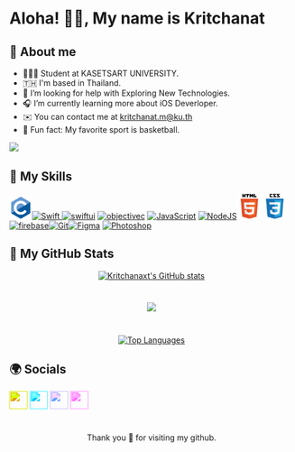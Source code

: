 <h1>Aloha! 👋🏻, My name is Kritchanat</h1>

💫 About me
----------------------------
* 🧑🏻‍🎓 Student at KASETSART UNIVERSITY.
* 🇹🇭 I'm based in Thailand.
* 🫠 I’m looking for help with Exploring New Technologies.
* 🎧 I’m currently learning more about iOS Deverloper.
* ✉️ You can contact me at kritchanat.m@ku.th
* 🏀 Fun fact: My favorite sport is basketball.

<a href="https://www.github.com/Kritchanaxt" target="_blank" rel="noreferrer"><img src="https://img.shields.io/github/followers/Kritchanaxt?logo=github&style=for-the-badge&color=6366f1&labelColor=0f172a" /></a>

 🧬 My Skills
----------------------------

<p align="left">
<a href="https://www.cprogramming.com/" target="_blank" rel="noreferrer"><img src="https://raw.githubusercontent.com/devicons/devicon/master/icons/c/c-original.svg" alt="c" width="40" height="40" /></a><a href="https://developer.apple.com/swift/" target="_blank" rel="noreferrer"><img src="https://raw.githubusercontent.com/danielcranney/readme-generator/main/public/icons/skills/swift-colored.svg" width="36" height="36" alt="Swift" /> <a href="https://developer.apple.com/swiftui/" target="_blank" rel="noreferrer"><img width="48" height="48" src="https://img.icons8.com/fluency/48/swiftui.png" alt="swiftui"/></a> <a href="https://developer.apple.com/library/archive/documentation/Cocoa/Conceptual/ProgrammingWithObjectiveC/Introduction/Introduction.html" target="_blank" rel="noreferrer"> <img src="https://www.vectorlogo.zone/logos/apple_objectivec/apple_objectivec-icon.svg" alt="objectivec" width="40" height="40" alt="Objective-C"/></a> <a href="https://developer.mozilla.org/en-US/docs/Web/JavaScript" target="_blank" rel="noreferrer"><img src="https://raw.githubusercontent.com/danielcranney/readme-generator/main/public/icons/skills/javascript-colored.svg" width="36" height="36" alt="JavaScript" /></a> <a href="https://nodejs.org/en/" target="_blank" rel="noreferrer"><img src="https://raw.githubusercontent.com/danielcranney/readme-generator/main/public/icons/skills/nodejs-colored.svg" width="36" height="36" alt="NodeJS" /></a><a href="[https://www.w3.org/html/](https://developer.mozilla.org/en-US/docs/Glossary/HTML5)" target="_blank" rel="noreferrer"><img src="https://raw.githubusercontent.com/devicons/devicon/master/icons/html5/html5-original-wordmark.svg" alt="html5" width="45" height="45"/></a><a href="https://www.w3schools.com/css/" target="_blank" rel="noreferrer"><img src="https://raw.githubusercontent.com/devicons/devicon/master/icons/css3/css3-original-wordmark.svg" alt="css3" width="45" height="45"/></a><a href="https://firebase.google.com/" target="_blank" rel="noreferrer"><img src="https://www.vectorlogo.zone/logos/firebase/firebase-icon.svg" alt="firebase" width="40" height="40" /><a href="https://git-scm.com/" target="_blank" rel="noreferrer"><img src="https://raw.githubusercontent.com/danielcranney/readme-generator/main/public/icons/skills/git-colored.svg" width="36" height="36" alt="Git" /></a><a href="https://www.figma.com/" target="_blank" rel="noreferrer"><img src="https://raw.githubusercontent.com/danielcranney/readme-generator/main/public/icons/skills/figma-colored.svg" width="36" height="36" alt="Figma" /></a> <a href="https://www.adobe.com/uk/products/photoshop.html" target="_blank" rel="noreferrer"><img src="https://raw.githubusercontent.com/danielcranney/readme-generator/main/public/icons/skills/photoshop-colored.svg" width="36" height="36" alt="Photoshop" /></a>
</p>

🔭 My GitHub Stats
----------------------------
 
<p align="center">
<a href="http://www.github.com/Kritchanaxt"><img src="https://github-readme-stats.vercel.app/api?username=Kritchanaxt&show_icons=true&hide=&count_private=true&title_color=ef4444&text_color=14b8a6&icon_color=6366f1&bg_color=0f172a&hide_border=true&show_icons=true" alt="Kritchanaxt's GitHub stats" /></a>
</p>
<h1></h1>
<p align="center">
<a href="http://www.github.com/Kritchanaxt"><img src="https://github-readme-streak-stats.herokuapp.com/?user=Kritchanaxt&stroke=14b8a6&background=0f172a&ring=ef4444&fire=ef4444&currStreakNum=14b8a6&currStreakLabel=ef4444&sideNums=14b8a6&sideLabels=14b8a6&dates=14b8a6&hide_border=true" /></a>
</p>
<h1></h1>
<p align="center">
 <a href="https://github.com/Kritchanaxt" align="left"><img src="https://github-readme-stats.vercel.app/api/top-langs/?username=Kritchanaxt&langs_count=10&title_color=ef4444&text_color=14b8a6&icon_color=6366f1&bg_color=0f172a&hide_border=true&locale=en&custom_title=Top%20%Languages" alt="Top Languages" /></a>
</p>

🌍 Socials
----------------------------
<p align="left">
    <a href="https://www.github.com/Kritchanaxt" target="_blank" rel="noreferrer"><img src="https://raw.githubusercontent.com/danielcranney/readme-generator/main/public/icons/socials/github.svg" width="32" height="32" style="filter: invert(0%) sepia(100%) saturate(1000%) hue-rotate(10deg);"/></a> <a href="http://www.instagram.com/kritchanaxt._/" target="_blank" rel="noreferrer"><img src="https://raw.githubusercontent.com/danielcranney/readme-generator/main/public/icons/socials/instagram.svg" width="32" height="32" style="filter: invert(0%) sepia(100%) saturate(1000%) hue-rotate(150deg);"/></a> <a href="https://www.linkedin.com/in/kritchanat-malaikwan-153374284?utm_source=share&utm_campaign=share_via&utm_content=profile&utm_medium=android_app" target="_blank" rel="noreferrer"><img src="https://raw.githubusercontent.com/danielcranney/readme-generator/main/public/icons/socials/linkedin.svg" width="32" height="32" style="filter: invert(0%) sepia(100%) saturate(1000%) hue-rotate(190deg);"/></a> <a href="https://www.threads.net/@kritchanaxt._" target="_blank" rel="noreferrer"><img src="https://raw.githubusercontent.com/danielcranney/readme-generator/main/public/icons/socials/threads.svg" width="32" height="32" style="filter: invert(0%) sepia(100%) saturate(1000%) hue-rotate(250deg);"/></a>
</p>

<h1></h1>
<p align="center">
<a>Thank you 💖 for visiting my github.<a>


